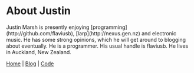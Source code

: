 About Justin
============

<span class="vcard">
<span class="fn">Justin Marsh</span> is presently enjoying [programming](http://github.com/flaviusb), [larp](http://nexus.gen.nz) and electronic music.
He has some strong opinions, which he will get around to blogging about eventually.
He is a <span class="role">programmer</span>.
His usual handle is <span class="nickname">flaviusb</span>.
He lives in <span class="adr"><span class="locality">Auckland</span>, <span class="country-name">New Zealand</span></span>.


<a class="url" href="http://flaviusb.net">Home</a>   |   <a href="http://flaviusb.net/blog">Blog</a>   |   <a href="http://github.com/flaviusb">Code</a>
</span>
